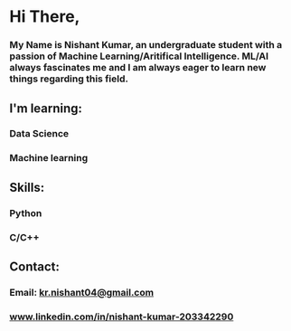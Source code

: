 # Hi There,
### My Name is Nishant Kumar, an undergraduate student with a passion of Machine Learning/Aritifical Intelligence. ML/AI always fascinates me and I am always eager to learn new things regarding this field.
## I'm learning:
### Data Science
### Machine learning
## Skills:
### Python
### C/C++
## Contact:
### Email: kr.nishant04@gmail.com
### www.linkedin.com/in/nishant-kumar-203342290
<!---
blazingNishant/blazingNishant is a ✨ special ✨ repository because its `README.md` (this file) appears on your GitHub profile.
You can click the Preview link to take a look at your changes.
--->
